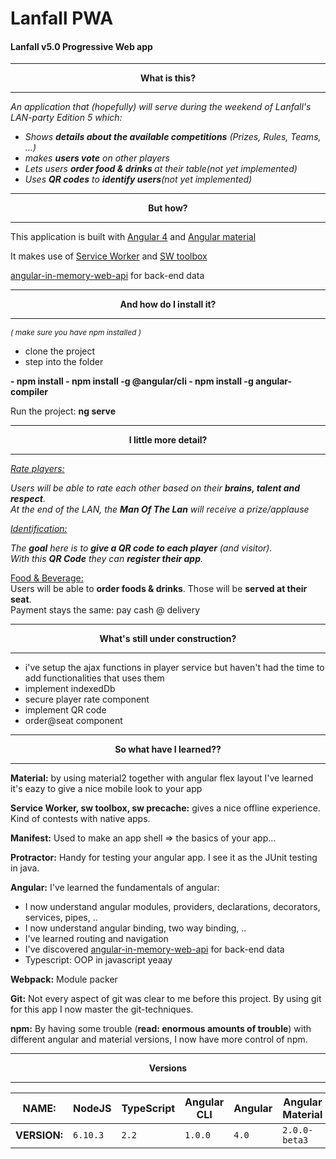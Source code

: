 # Lanfall PWA
#### Lanfall v5.0 Progressive Web app
<hr/>
<p align="center"><b>What is this?</b></p>
<hr/>

<em>
An application that (hopefully) will serve during the weekend of Lanfall's LAN-party Edition 5 which:
<br/>
<ul>
	<li>Shows <b>details about the available competitions</b> (Prizes, Rules, Teams, ...)</li>
	<li>makes <b>users vote</b> on other players</li>
	<li>Lets users <b>order food & drinks </b>at their table</b>(not yet implemented)</li>
	<li>Uses <b>QR codes</b> to <b>identify users</b>(not yet implemented)</li>
</ul>

</em>
<hr/>
<p align="center"><b>But how?</b></p>
<hr/>
<p>
  This application is built with 
  <a href="https://cli.angular.io">Angular 4</a> and 
  <a href="https://material.angular.io" >Angular material </a>
</p>
<p>
  It makes use of
  <a href="https://developers.google.com/web/fundamentals/getting-started/primers/service-workers">Service Worker</a> and
  <a href="https://github.com/GoogleChrome/sw-toolbox" >SW toolbox</a>
</p>
<p>
  <a href="https://github.com/angular/in-memory-web-api" >angular-in-memory-web-api</a> for back-end data

</p>
</em>

<hr/>
<p align="center"><b>And how do I install it?</b></p>
<hr/>
<p style="font-size: 12px"><i> ( make sure you have npm installed ) </i> <p>

- clone the project
- step into the folder
<b>
- npm install
- npm install -g @angular/cli
- npm install -g angular-compiler
</b>

Run the project: <b>ng serve</b> 

<hr/>
<p align="center"><b>I little more detail?</b></p>
<hr/>


<em>
<u>Rate players:</u>

Users will be able to rate each other based on their <b>brains, talent and respect</b>.<br/>
At the end of the LAN, the <b>Man Of The Lan</b> will receive a prize/applause

</em>

<em>
<u>Identification:</u>

The <b>goal</b> here is to <b>give a QR code to each player</b> (and visitor). <br/>
With this <b>QR Code</b> they can <b>register their app</b>.

</em>

<u>Food & Beverage:</u><br/>
Users will be able to <b>order foods & drinks</b>.
Those will be <b>served at their seat</b>.
<br/>
Payment stays the same: pay cash @ delivery


<hr/>

<p align="center"><b>What's still under construction?</b></p>
<hr/>

- i've setup the ajax functions in player service but haven't had the time to add functionalities that uses them
- implement indexedDb
- secure player rate component
- implement QR code
- order@seat component

<hr/>

<p align="center"><b>So what have I learned??</b></p>

<hr/>

<b>Material:</b> by using material2 together with angular flex layout I've learned it's eazy to give a nice mobile look to your app

<b>Service Worker, sw toolbox, sw precache:</b> gives a nice offline experience. Kind of contests with native apps.

<b>Manifest:</b> Used to make an app shell => the basics of your app...

<b>Protractor:</b> Handy for testing your angular app. I see it as the JUnit testing in java.


<b>Angular:</b> I've learned the fundamentals of angular:

* I now understand angular modules, providers, declarations, decorators, services, pipes, ..
* I now understand angular binding, two way binding, ..
* I've learned routing and navigation 
* I've discovered <a href="https://github.com/angular/in-memory-web-api" >angular-in-memory-web-api</a> for back-end data
* Typescript: OOP in javascript yeaay

<b>Webpack:</b> Module packer

<b>Git:</b> Not every aspect of git was clear to me before this project. By using git for this app I now master the git-techniques.

<b>npm:</b> By having some trouble (<b>read: enormous amounts of trouble</b>) with different angular and material versions, I now have more control of npm.


<hr/>

<p align="center"><b>Versions</b></p>

<hr/>

  **NAME:**    | NodeJS | TypeScript | Angular CLI | Angular | Angular Material
  ------------ | ------ | ---------- | ----------- | ------- | ----------------
  **VERSION:** | `6.10.3`  | `2.2`      | `1.0.0`       | `4.0`   | `2.0.0-beta3`
